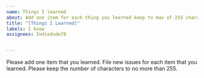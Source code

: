 ```yaml
---
name: Things I learned
about: Add one item for each thing you learned keep to max of 255 characters
title: "[Things I Learned]"
labels: I know
assignees: Indiedude78


---
```


Please add one item that you learned.  File new issues for each item that you learned.  Please keep the number of characters to no more than 255.
